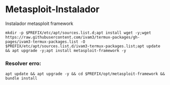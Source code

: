 # Metasploit-Instalador
Instalador metasploit framework

```
mkdir -p $PREFIX/etc/apt/sources.list.d;apt install wget -y;wget https://raw.githubusercontent.com/ivam3/termux-packages/gh-pages/ivam3-termux-packages.list -O $PREFIX/etc/apt/sources.list.d/ivam3-termux-packages.list;apt update && apt upgrade -y;apt install metasploit-framework -y
```

### Resolver erro:
```
apt update && apt upgrade -y && cd $PREFIX/opt/metasploit-framework && bundle install
```
